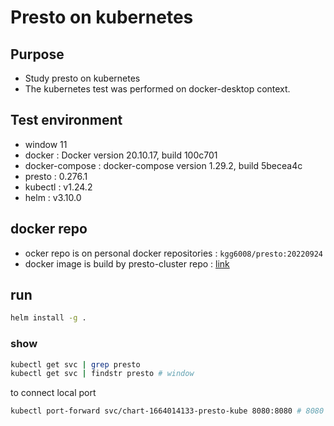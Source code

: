 # Presto on kubernetes

## Purpose
- Study presto on kubernetes
- The kubernetes test was performed on docker-desktop context.

## Test environment
- window 11
- docker : Docker version 20.10.17, build 100c701
- docker-compose : docker-compose version 1.29.2, build 5becea4c
- presto : 0.276.1
- kubectl : v1.24.2
- helm : v3.10.0

## docker repo
- ocker repo is on personal docker repositories : `kgg6008/presto:20220924`
- docker image is build by presto-cluster repo : [link](https://github.com/2h-kim/presto-cluster)

## run
```bash
helm install -g .
```

### show
```bash
kubectl get svc | grep presto 
kubectl get svc | findstr presto # window
```
to connect local port
```bash
kubectl port-forward svc/chart-1664014133-presto-kube 8080:8080 # 8080 to 8080
```
